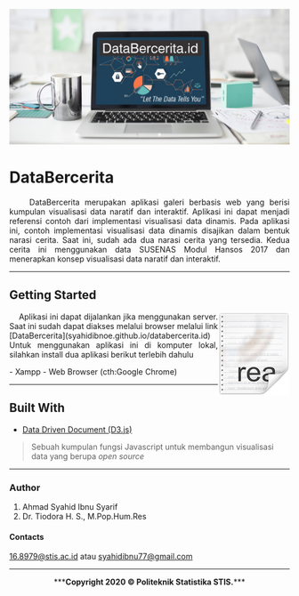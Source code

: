 ![bekgron](img/bekgronn5.jpg?raw=true)

# DataBercerita
<p align="justify"> &nbsp;&nbsp;&nbsp; DataBercerita merupakan aplikasi galeri berbasis web yang berisi kumpulan visualisasi data naratif dan interaktif. Aplikasi ini dapat menjadi referensi contoh dari implementasi visualisasi data dinamis. Pada aplikasi ini, contoh implementasi visualisasi data dinamis disajikan dalam bentuk narasi cerita. Saat ini, sudah ada dua narasi cerita yang tersedia. Kedua cerita ini menggunakan data SUSENAS Modul Hansos 2017 dan menerapkan konsep visualisasi data naratif dan interaktif.</p>

---

## Getting Started

<img src="img/icon.png" align="right" />

<p align="justify"> &nbsp;&nbsp;&nbsp; Aplikasi ini dapat dijalankan jika menggunakan server. Saat ini sudah dapat diakses melalui browser melalui link [DataBercerita](syahidibnoe.github.io/databercerita.id)
Untuk menggunakan aplikasi ini di komputer lokal, silahkan install dua aplikasi berikut terlebih dahulu</p>
- Xampp
- Web Browser (cth:Google Chrome)

---

## Built With

* [Data Driven Document (D3.js)](d3js.org/)
>Sebuah kumpulan fungsi Javascript untuk membangun visualisasi data yang berupa _open source_

---

### Author
1. Ahmad Syahid Ibnu Syarif
2. Dr. Tiodora H. S., M.Pop.Hum.Res

#### Contacts
16.8979@stis.ac.id atau syahidibnu77@gmail.com

---

<p align="center"> ***<b>Copyright 2020 © Politeknik Statistika STIS.</b>*** </p>
